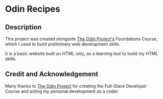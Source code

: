 # Odin Recipes

## Description
This project was created alongside [The Odin Project's](https://www.theodinproject.com/lessons/foundations-recipes) Foundations Course, which I used to build preliminary web development skills.

It is a basic website built on HTML only, as a learning tool to build my HTML skills.

## Credit and Acknowledgement
Many thanks to [The Odin Project](https://github.com/TheOdinProject) for creating the Full-Stack Developer Course and aiding my personal development as a coder.